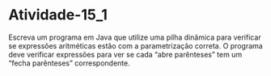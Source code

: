 # Atividade-15_1
Escreva um programa em Java que utilize uma pilha dinâmica para verificar se expressões aritméticas estão com a parametrização correta. O programa deve verificar expressões para ver se cada  “abre parênteses”  tem um “fecha parênteses” correspondente.
